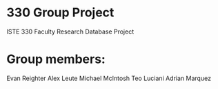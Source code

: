 # 330 Group Project
ISTE 330 Faculty Research Database Project
# Group members:
Evan Reighter
Alex Leute
Michael McIntosh
Teo Luciani
Adrian Marquez
